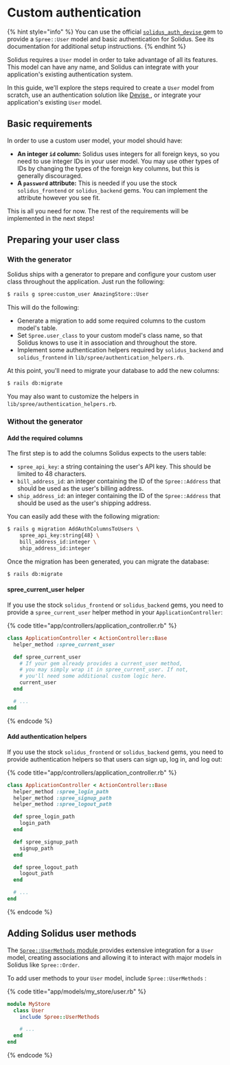 # Custom authentication

{% hint style="info" %}
You can use the official [`solidus_auth_devise`  ](https://github.com/solidusio/solidus_auth_devise)gem to provide a `Spree::User` model and basic authentication for Solidus. See its documentation for additional setup instructions.
{% endhint %}

Solidus requires a `User` model in order to take advantage of all its features. This model can have any name, and Solidus can integrate with your application's existing authentication system.

In this guide, we'll explore the steps required to create a `User` model from scratch, use an authentication solution like [Devise ](https://github.com/plataformatec/devise), or integrate your application's existing `User` model.

## Basic requirements

In order to use a custom user model, your model should have:

* **An integer `id` column:** Solidus uses integers for all foreign keys, so you need to use integer IDs in your user model. You may use other types of IDs by changing the types of the foreign key columns, but this is generally discouraged.
* **A `password` attribute:** This is needed if you use the stock `solidus_frontend` or `solidus_backend` gems. You can implement the attribute however you see fit.

This is all you need for now. The rest of the requirements will be implemented in the next steps!

## Preparing your user class

### With the generator

Solidus ships with a generator to prepare and configure your custom user class throughout the application. Just run the following:

```bash
$ rails g spree:custom_user AmazingStore::User
```

This will do the following:

* Generate a migration to add some required columns to the custom model's table.
* Set `Spree.user_class` to your custom model's class name, so that Solidus knows to use it in association and throughout the store.
* Implement some authentication helpers required by `solidus_backend` and `solidus_frontend` in `lib/spree/authentication_helpers.rb`.

At this point, you'll need to migrate your database to add the new columns:

```bash
$ rails db:migrate
```

You may also want to customize the helpers in `lib/spree/authentication_helpers.rb`.

### Without the generator

#### Add the required columns <a id="minimum-requirements"></a>

The first step is to add the columns Solidus expects to the users table:

* `spree_api_key`: a string containing the user's API key. This should be limited to 48 characters.
* `bill_address_id`: an integer containing the ID of the `Spree::Address` that should be used as the user's billing address.
* `ship_address_id`: an integer containing the ID of the `Spree::Address` that should be used as the user's shipping address.

You can easily add these with the following migration:

```bash
$ rails g migration AddAuthColumnsToUsers \
    spree_api_key:string{48} \
    bill_address_id:integer \
    ship_address_id:integer
```

Once the migration has been generated, you can migrate the database:

```bash
$ rails db:migrate
```

#### spree\_current\_user helper <a id="spree-em-current-em-user"></a>

If you use the stock `solidus_frontend` or `solidus_backend` gems, you need to provide a `spree_current_user` helper method in your `ApplicationController`:

{% code title="app/controllers/application\_controller.rb" %}
```ruby
class ApplicationController < ActionController::Base
  helper_method :spree_current_user

  def spree_current_user
    # If your gem already provides a current_user method,
    # you may simply wrap it in spree_current_user. If not,
    # you'll need some additional custom logic here.
    current_user
  end

  # ...
end
```
{% endcode %}

#### Add authentication helpers <a id="add-authentication-helpers"></a>

If you use the stock `solidus_frontend` or `solidus_backend` gems, you need to provide authentication helpers so that users can sign up, log in, and log out:

{% code title="app/controllers/application\_controller.rb" %}
```ruby
class ApplicationController < ActionController::Base
  helper_method :spree_login_path
  helper_method :spree_signup_path
  helper_method :spree_logout_path

  def spree_login_path
    login_path
  end

  def spree_signup_path
    signup_path
  end

  def spree_logout_path
    logout_path
  end

  # ...
end
```
{% endcode %}

## Adding Solidus user methods

The [`Spree::UserMethods` module  ](https://github.com/solidusio/solidus/blob/master/core/app/models/concerns/spree/user_methods.rb)provides extensive integration for a `User` model, creating associations and allowing it to interact with major models in Solidus like `Spree::Order`.

To add user methods to your `User` model, include `Spree::UserMethods` :

{% code title="app/models/my\_store/user.rb" %}
```ruby
module MyStore
  class User
    include Spree::UserMethods

    # ...
  end
end
```
{% endcode %}

